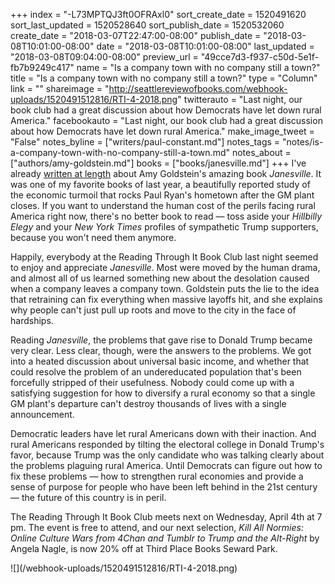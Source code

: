 +++
index = "-L73MPTQJ3ft0OFRAxl0"
sort_create_date = 1520491620
sort_last_updated = 1520528640
sort_publish_date = 1520532060
create_date = "2018-03-07T22:47:00-08:00"
publish_date = "2018-03-08T10:01:00-08:00"
date = "2018-03-08T10:01:00-08:00"
last_updated = "2018-03-08T09:04:00-08:00"
preview_url = "49cce7d3-f937-c50d-5e1f-fb7b9249c417"
name = "Is a company town with no company still a town?"
title = "Is a company town with no company still a town?"
type = "Column"
link = ""
shareimage = "http://seattlereviewofbooks.com/webhook-uploads/1520491512816/RTI-4-2018.png"
twitterauto = "Last night, our book club had a great discussion about how Democrats have let down rural America."
facebookauto = "Last night, our book club had a great discussion about how Democrats have let down rural America."
make_image_tweet = "False"
notes_byline = ["writers/paul-constant.md"]
notes_tags = "notes/is-a-company-town-with-no-company-still-a-town.md"
notes_about = ["authors/amy-goldstein.md"]
books = ["books/janesville.md"]
+++
I've already [written at length](http://www.seattlereviewofbooks.com/reviews/it-was-always-this-way-until-it-wasnt/) about Amy Goldstein's amazing book *Janesville*. It was one of my favorite books of last year, a beautifully reported study of the economic turmoil that rocks Paul Ryan's hometown after the GM plant closes. If you want to understand the human cost of the perils facing rural America right now, there's no better book to read — toss aside your *Hillbilly Elegy* and your *New York Times* profiles of sympathetic Trump supporters, because you won't need them anymore.

Happily, everybody at the Reading Through It Book Club last night seemed to enjoy and appreciate *Janesville*. Most were moved by the human drama, and almost all of us learned something new about the desolation caused when a company leaves a company town. Goldstein puts the lie to the idea that retraining can fix everything when massive layoffs hit, and she explains why people can't just pull up roots and move to the city in the face of hardships.

Reading *Janesville*, the problems that gave rise to Donald Trump became very clear. Less clear, though, were the answers to the problems. We got into a heated discussion about universal basic income, and whether that could resolve the problem of an undereducated population that's been forcefully stripped of their usefulness. Nobody could come up with a satisfying suggestion for how to diversify a rural economy so that a single GM plant's departure can't destroy thousands of lives with a single announcement.

Democratic leaders have let rural Americans down with their inaction. And rural Americans responded by tilting the electoral college in Donald Trump's favor, because Trump was the only candidate who was talking clearly about the problems plaguing rural America. Until Democrats can figure out how to fix these problems — how to strengthen rural economies and provide a sense of purpose for people who have been left behind in the 21st century — the future of this country is in peril.

The Reading Through It Book Club meets next on Wednesday, April 4th at 7 pm. The event is free to attend, and our next selection, *Kill All Normies: Online Culture Wars from 4Chan and Tumblr to Trump and the Alt-Right* by Angela Nagle, is now 20% off at Third Place Books Seward Park.

<p class="image">![](/webhook-uploads/1520491512816/RTI-4-2018.png)</p>